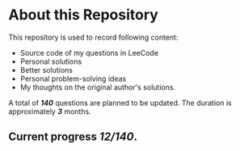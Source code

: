 # **About this Repository**

This repository is used to record following content:
- Source code of my questions in LeeCode 
- Personal solutions
- Better solutions
- Personal problem-solving ideas
- My thoughts on the original author's solutions. 

A total of ***140*** questions are planned to be updated. 
The duration is approximately ***3*** months. 

## Current progress ***12/140***.
